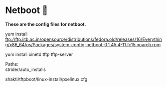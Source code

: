# Netboot :space_invader:

**These are the config files for netboot.**

yum install ftp://ftp.iitb.ac.in/opensource/distributions/fedora.old/releases/16/Everything/x86_64/os/Packages/system-config-netboot-0.1.45.4-11.fc15.noarch.rpm

yum install xinetd tftp tftp-server

>>>
Paths:<br />
strider/auto_installs<br />

shakti/tftpboot/linux-install/pxelinux.cfg<br />
>>>
